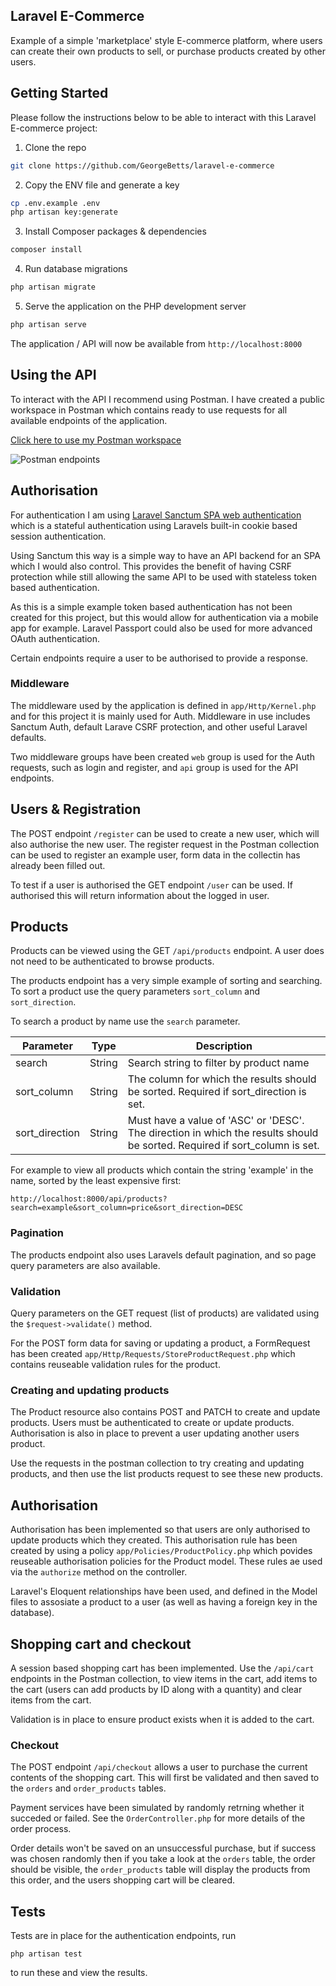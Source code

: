 ## Laravel E-Commerce

Example of a simple 'marketplace' style E-commerce platform, where users can create their own products to sell, or purchase products created by other users.
## Getting Started
Please follow the instructions below to be able to interact with this Laravel E-commerce project:  
1. Clone the repo
```sh
git clone https://github.com/GeorgeBetts/laravel-e-commerce
```
2. Copy the ENV file and generate a key 
```sh
cp .env.example .env
php artisan key:generate
```
3. Install Composer packages & dependencies
```sh
composer install
```
4. Run database migrations
```sh
php artisan migrate
```

5. Serve the application on the PHP development server
```sh
php artisan serve
```
The application / API will now be available from `http://localhost:8000`

## Using the API
To interact with the API I recommend using Postman. I have created a public workspace in Postman which contains ready to use requests for all available endpoints of the application.

[Click here to use my Postman workspace](https://www.postman.com/gbetts24/workspace/laravel-e-commerce/collection/14432749-428e82ad-ec40-407a-90c9-8f81b6da87c3?action=share&creator=14432749)

![Postman endpoints](image.png)

## Authorisation
For authentication I am using [Laravel Sanctum SPA web authentication](https://laravel.com/docs/9.x/sanctum#how-it-works-spa-authentication) which is a stateful authentication using Laravels built-in cookie based session authentication.

Using Sanctum this way is a simple way to have an API backend for an SPA which I would also control. This provides the benefit of having CSRF protection while still allowing the same API to be used with stateless token based authentication.

As this is a simple example token based authentication has not been created for this project, but this would allow for authentication via a mobile app for example. Laravel Passport could also be used for more advanced OAuth authentication.

Certain endpoints require a user to be authorised to provide a response.

### Middleware
The middleware used by the application is defined in `app/Http/Kernel.php` and for this project it is mainly used for Auth. Middleware in use includes Sanctum Auth, default Larave CSRF protection, and other useful Laravel defaults.

Two middleware groups have been created `web` group is used for the Auth requests, such as login and register, and `api` group is used for the API endpoints.

## Users & Registration
The POST endpoint `/register` can be used to create a new user, which will also authorise the new user. The register request in the Postman collection can be used to register an example user, form data in the collectin has already been filled out.

To test if a user is authorised the GET endpoint `/user` can be used. If authorised this will return information about the logged in user.

## Products
Products can be viewed using the GET `/api/products` endpoint. A user does not need to be authenticated to browse products.

The products endpoint has a very simple example of sorting and searching. To sort a product use the query parameters `sort_column` and `sort_direction`.

To search a product by name use the `search` parameter.

| Parameter | Type | Description
| --- | --- | --- |
| search | String | Search string to filter by product name |
| sort_column | String | The column for which the results should be sorted. Required if sort_direction is set. |
| sort_direction | String | Must have a value of 'ASC' or 'DESC'. The direction in which the results should be sorted. Required if sort_column is set. |

For example to view all products which contain the string 'example' in the name, sorted by the least expensive first:
```
http://localhost:8000/api/products?search=example&sort_column=price&sort_direction=DESC
```

### Pagination

The products endpoint also uses Laravels default pagination, and so page query parameters are also available.

### Validation
Query parameters on the GET request (list of products) are validated using the `$request->validate()` method.

For the POST form data for saving or updating a product, a FormRequest has been created `app/Http/Requests/StoreProductRequest.php` which contains reuseable validation rules for the product.

### Creating and updating products
The Product resource also contains POST and PATCH to create and update products. Users must be authenticated to create or update products. Authorisation is also in place to prevent a user updating another users product.

Use the requests in the postman collection to try creating and updating products, and then use the list products request to see these new products.

## Authorisation
Authorisation has been implemented so that users are only authorised to update products which they created. This authorisation rule has been created by using a policy `app/Policies/ProductPolicy.php` which povides reuseable authorisation policies for the Product model. These rules ae used via the `authorize` method on the controller.

Laravel's Eloquent relationships have been used, and defined in the Model files to assosiate a product to a user (as well as having a foreign key in the database).

## Shopping cart and checkout
A session based shopping cart has been implemented. Use the `/api/cart` endpoints in the Postman collection, to view items in the cart, add items to the cart (users can add products by ID along with a quantity) and clear items from the cart.

Validation is in place to ensure product exists when it is added to the cart.

### Checkout
The POST endpoint `/api/checkout` allows a user to purchase the current contents of the shopping cart. This will first be validated and then saved to the `orders` and `order_products` tables. 

Payment services have been simulated by randomly retrning whether it succeded or failed. See the `OrderController.php` for more details of the order process.

Order details won't be saved on an unsuccessful purchase, but if success was chosen randomly then if you take a look at the `orders` table, the order should be visible, the `order_products` table will display the products from this order, and the users shopping cart will be cleared.

## Tests
Tests are in place for the authentication endpoints, run 
```
php artisan test
```
to run these and view the results.
